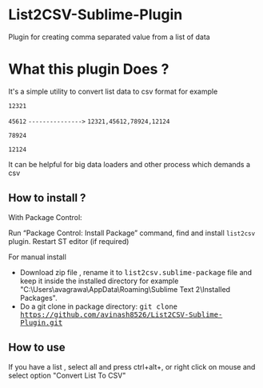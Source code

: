 List2CSV-Sublime-Plugin
=======================

Plugin for creating comma separated value from a list of data

What this plugin Does ?
=======================

It's a simple utility to convert list data to csv format for example

`12321`

`45612`    `--------------->` `12321,45612,78924,12124`

`78924`

`12124`

It can be helpful for big data loaders and other process which demands a csv


How to install ?
--------------

With Package Control:

Run “Package Control: Install Package” command, find and install `list2csv` plugin.
Restart ST editor (if required)

For manual install 

* Download zip file , rename it to  <kbd>list2csv.sublime-package</kbd> file and keep it inside the installed directory
  for example "C:\Users\avagrawa\AppData\Roaming\Sublime Text 2\Installed Packages\".
*  Do a git clone in package directory:
     <kbd>git clone https://github.com/avinash8526/List2CSV-Sublime-Plugin.git<kbd>


How to use
----------

If you have a list , select all and press ctrl+alt+, or right click on mouse and select option "Convert List To CSV"


